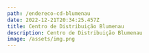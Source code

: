 ```yaml
---
path: /endereco-cd-blumenau
date: 2022-12-21T20:34:25.457Z
title: Centro de Distribuição Blumenau
description: Centro de Distribuição Blumenau
image: /assets/img.png
---
```

